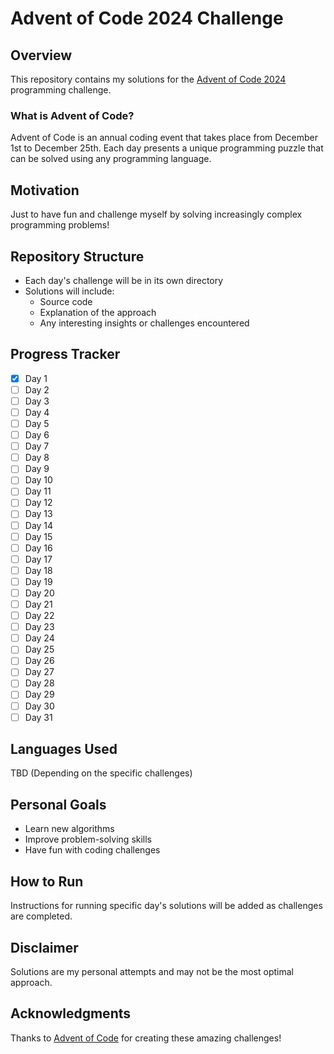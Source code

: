# Advent of Code 2024 Challenge

## Overview
This repository contains my solutions for the [Advent of Code 2024](https://adventofcode.com/2024/) programming challenge.

### What is Advent of Code?
Advent of Code is an annual coding event that takes place from December 1st to December 25th. Each day presents a unique programming puzzle that can be solved using any programming language.

## Motivation
Just to have fun and challenge myself by solving increasingly complex programming problems!

## Repository Structure
- Each day's challenge will be in its own directory
- Solutions will include:
  - Source code
  - Explanation of the approach
  - Any interesting insights or challenges encountered

## Progress Tracker
- [x] Day 1
- [ ] Day 2
- [ ] Day 3
- [ ] Day 4
- [ ] Day 5
- [ ] Day 6
- [ ] Day 7
- [ ] Day 8
- [ ] Day 9
- [ ] Day 10
- [ ] Day 11
- [ ] Day 12
- [ ] Day 13
- [ ] Day 14
- [ ] Day 15
- [ ] Day 16
- [ ] Day 17
- [ ] Day 18
- [ ] Day 19
- [ ] Day 20
- [ ] Day 21
- [ ] Day 22
- [ ] Day 23
- [ ] Day 24
- [ ] Day 25
- [ ] Day 26
- [ ] Day 27
- [ ] Day 28
- [ ] Day 29
- [ ] Day 30
- [ ] Day 31

## Languages Used
TBD (Depending on the specific challenges)

## Personal Goals
- Learn new algorithms
- Improve problem-solving skills
- Have fun with coding challenges

## How to Run
Instructions for running specific day's solutions will be added as challenges are completed.

## Disclaimer
Solutions are my personal attempts and may not be the most optimal approach.

## Acknowledgments
Thanks to [Advent of Code](https://adventofcode.com/) for creating these amazing challenges!
